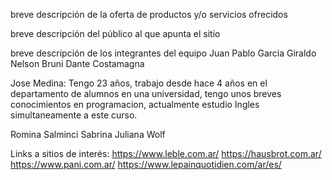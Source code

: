 breve descripción de la oferta de productos y/o servicios ofrecidos

breve descripción del público al que apunta el sitio

breve descripción de los integrantes del equipo
Juan Pablo Garcia Giraldo
Nelson Bruni
Dante Costamagna

Jose Medina: Tengo 23 años, trabajo desde hace 4 años en el departamento de alumnos en una universidad, tengo unos breves conocimientos en programacion, actualmente estudio Ingles simultaneamente a este curso.

Romina Salminci
Sabrina Juliana Wolf

Links a sitios de interés:
https://www.leble.com.ar/
https://hausbrot.com.ar/
https://www.pani.com.ar/
https://www.lepainquotidien.com/ar/es/
